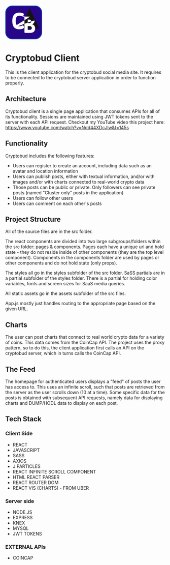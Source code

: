 ![Logo](src/assets/images/Logo.svg)


# Cryptobud Client

This is the client application for the cryptobud social media site. It requires to be connected to the cryptobud server application in order to function properly. 

## Architecture

Cryptobud client is a single page application that consumes APIs for all of its functionality. Sessions are maintained using JWT tokens sent to the server with each API request. Checkout my YouTube video this project here: https://www.youtube.com/watch?v=Ndd44XDcJlw&t=145s

## Functionality

Cryptobud includes the following features: 

* Users can register to create an account, including data such as an avatar and location information
* Users can publish posts, either with textual information, and/or with images and/or with charts connected to real-world crypto data
* Those posts can be public or private. Only followers can see private posts (named "Cluster only" posts in the application)
* Users can follow other users
* Users can comment on each other's posts

## Project Structure

All of the source files are in the src folder. 

The react components are divided into two large subgroups/folders within the src folder: pages & components. Pages each have a unique url and hold state - they do not reside inside of other components (they are the top level component). Components in the components folder are used by pages or other components and do not hold state (only props). 

The styles all go in the styles subfolder of the src folder. SaSS partials are in a partial subfolder of the styles folder. There is a partial for holding color variables, fonts and screen sizes for SaaS media queries.

All static assets go in the assets subfolder of the src files. 

App.js mostly just handles routing to the appropriate page based on the given URL. 

## Charts

The user can post charts that connect to real world crypto data for a variety of coins. This data comes from the CoinCap API. The project uses the proxy pattern, so to do this, the client application first calls an API on the cryptobud server, which in turns calls the CoinCap API. 

## The Feed

The homepage for authenticated users displays a "feed" of posts the user has access to. This uses an infinite scroll, such that posts are retrieved from the server as the user scrolls down (10 at a time). Some specific data for the posts is obtained with subsequent API requests, namely data for displaying charts and DUMP/HODL data to display on each post. 

## Tech Stack

### Client Side

* REACT
* JAVASCRIPT
* SASS
* AXIOS
* J PARTICLES
* REACT INFINITE SCROLL COMPONENT
* HTML REACT PARSER
* REACT ROUTER DOM
* REACT VIS (CHARTS) - FROM UBER

### Server side

* NODE.JS
* EXPRESS
* KNEX
* MYSQL
* JWT TOKENS

### EXTERNAL APIs
* COINCAP

